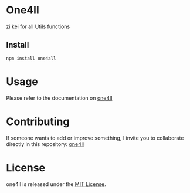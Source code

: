 # One4ll
zi kei  for all 
Utils functions 

## Install

```npm
npm install one4all
```

# Usage


Please refer to the documentation on 
[one4ll](https://github.com/ckomalram/one4ll)


# Contributing

If someone wants to add or improve something, I invite you to collaborate directly in this repository: 
[one4ll](https://github.com/ckomalram/one4ll)

# License

one4ll is released under the [MIT License](https://opensource.org/licenses/MIT).